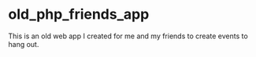 # old_php_friends_app
This is an old web app I created for me and my friends to create events to hang out.
